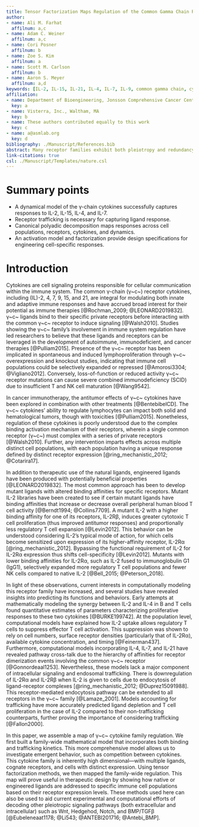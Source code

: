 ```yaml
---
title: Tensor Factorization Maps Regulation of the Common Gamma Chain Receptors
author:
- name: Ali M. Farhat
  affilnum: a,c
- name: Adam C. Weiner
  affilnum: a,c
- name: Cori Posner
  affilnum: b
- name: Zoe S. Kim
  affilnum: a
- name: Scott M. Carlson
  affilnum: b
- name: Aaron S. Meyer
  affilnum: a,d
keywords: [IL-2, IL-15, IL-21, IL-4, IL-7, IL-9, common gamma chain, cytokines, receptors, immunology, T cells, NK cells]
affiliation:
- name: Department of Bioengineering, Jonsson Comprehensive Cancer Center, Eli and Edythe Broad Center of Regenerative Medicine and Stem Cell Research; University of California, Los Angeles
  key: a
- name: Visterra, Inc., Waltham, MA
  key: b
- name: These authors contributed equally to this work
  key: c
- name: a@asmlab.org
  key: d
bibliography: ./Manuscript/References.bib
abstract: Many receptor families exhibit both pleiotropy and redundancy in their regulation, with multiple ligands, receptors, and responding cell populations. The multivariate nature of these systems confounds intuition about therapeutic manipulation. The common γ-chain cytokine receptor dimerizes with complexes of the cytokines interleukin (IL)-2, IL-4, IL-7, IL-9, IL-15, and IL-21 and their corresponding "private" receptors. These γ-chain cytokines have accrued broad interest as potential immune therapies because they potently modulate immune cell population types. Here, we build a binding-reaction model for the ligand-receptor interactions of common γ-chain cytokines enabling quantitative predictions of response. Using this model, we employ tensor factorization to map regulation across the family. This model accurately predicted ligand response across a wide panel of cell types under diverse experimental designs. Further, we were able to quantify mutant ligand interactions across these cells and analyze their behavior. These results map the emergent behavior of the common γ-chain cytokines, and demonstrate an approach to generating interpretable guidelines to manipulate complex receptor families.
link-citations: true
csl: ./Manuscript/Templates/nature.csl
---
```


# Summary points

- A dynamical model of the γ-chain cytokines successfully captures responses to IL-2, IL-15, IL-4, and IL-7.
- Receptor trafficking is necessary for capturing ligand response. 
- Canonical polyadic decomposition maps responses across cell populations, receptors, cytokines, and dynamics.
- An activation model and factorization provide design specifications for engineering cell-specific responses.

# Introduction

<!-- Introduce the common gc family and its importance regulating the immune system.-->

Cytokines are cell signaling proteins responsible for cellular communication within the immune system. The common γ-chain (γ~c~) receptor cytokines, including (IL)-2, 4, 7, 9, 15, and 21, are integral for modulating both innate and adaptive immune responses and have accrued broad interest for their potential as immune therapies [@Rochman_2009; @LEONARD2019832]. γ~c~ ligands bind to their specific private receptors before interacting with the common γ~c~ receptor to induce signaling [@Walsh2010]. Studies showing the γ~c~ family’s involvement in immune system regulation have led researchers to believe that these ligands and receptors can be leveraged in the development of autoimmune, immunodeficient, and cancer therapies [@Pulliam2015]. Presence of the γ~c~ receptor has been implicated in spontaneous and induced lymphoproliferation through γ~c~ overexpression and knockout studies, indicating that immune cell populations could be selectively expanded or repressed [@Amorosi3304; @Vigliano2012]. Conversely, loss-of-function or reduced activity γ~c~ receptor mutations can cause severe combined immunodeficiency (SCID) due to insufficient T and NK cell maturation [@Wang9542].

<!--Complex gc receptor family with effects across many cell populations.-->

In cancer immunotherapy, the antitumor effects of γ~c~ cytokines have been explored in combination with other treatments [@BentebibelCD].  The γ~c~ cytokines’ ability to regulate lymphocytes can impact both solid and hematological tumors, though with toxicities [@Pulliam2015]. Nonetheless, regulation of these cytokines is poorly understood due to the complex binding activation mechanism of their receptors, wherein a single common receptor (γ~c~) must complex with a series of private receptors [@Walsh2010]. Further, any intervention imparts effects across multiple distinct cell populations, with each population having a unique response defined by distinct receptor expression [@ring_mechanistic_2012; @Cotarira17].

<!--Efforts in producing mutant ligands to induce specific responses.-->

In addition to therapeutic use of the natural ligands, engineered ligands have been produced with potentially beneficial properties [@LEONARD2019832]. The most common approach has been to develop mutant ligands with altered binding affinities for specific receptors. Mutant IL-2 libraries have been created to see if certain mutant ligands have binding affinities that increase or decrease overall peripheral human blood T cell activity [@Berndt1994; @Collins7709]. A mutant IL-2 with a higher binding affinity for one of its receptors, IL-2Rβ, induces greater cytotoxic T cell proliferation (thus improved antitumor responses) and proportionally less regulatory T cell expansion [@Levin2012]. This behavior can be understood considering IL-2’s typical mode of action, for which cells become sensitized upon expression of its higher-affinity receptor, IL-2Rα [@ring_mechanistic_2012]. Bypassing the functional requirement of IL-2 for IL-2Rα expression thus shifts cell-specificity [@Levin2012]. Mutants with lower binding affinities for IL-2Rα, such as IL-2 fused to immunoglobulin G1 (IgG1), selectively expanded more regulatory T cell populations and fewer NK cells compared to native IL-2 [@Bell_2015; @Peterson_2018].

<!--How previous computational models for this family performed.-->

In light of these observations, current interests in computationally modeling this receptor family have increased, and several studies have revealed insights into predicting its functions and behaviors. Early attempts at mathematically modeling the synergy between IL-2 and IL-4 in B and T cells found quantitative estimates of parameters characterizing proliferative responses to these two cytokines [@BURKE199742]. At the population level, computational models have explained how IL-2 uptake allows regulatory T cells to suppress effector T cell activation. This suppression was shown to rely on cell numbers, surface receptor densities (particularly that of IL-2Rα), available cytokine concentration, and timing [@Feinerman437]. Furthermore, computational models incorporating IL-4, IL-7, and IL-21 have revealed pathway cross-talk due to the hierarchy of affinities for receptor dimerization events involving the common γ~c~ receptor [@Gonnordeaal1253]. Nevertheless, these models lack a major component of intracellular signaling and endosomal trafficking. There is downregulation of IL-2Rα and IL-2Rβ when IL-2 is given to cells due to endocytosis of ligand-receptor complexes [@ring_mechanistic_2012; @Duprez15091988]. This receptor-mediated endocytosis pathway can be extended to all receptors in the γ~c~ family [@Lamaze_2001]. Models accounting for trafficking have more accurately predicted ligand depletion and T cell proliferation in the case of IL-2 compared to their non-trafficking counterparts, further proving the importance of considering trafficking [@Fallon2000].

<!--Transition to our paper.-->

In this paper, we assemble a map of γ~c~ cytokine family regulation. We first built a family-wide mathematical model that incorporates both binding and trafficking kinetics. This more comprehensive model allows us to investigate emergent behavior, such as competition between cytokines. This cytokine family is inherently high dimensional—with multiple ligands, cognate receptors, and cells with distinct expression. Using tensor factorization methods, we then mapped the family-wide regulation. This map will prove useful in therapeutic design by showing how native or engineered ligands are addressed to specific immune cell populations based on their receptor expression levels. These methods used here can also be used to aid current experimental and computational efforts of decoding other pleiotropic signaling pathways (both extracellular and intracellular) such as Wnt, Hedgehod, Notch, and BMP/TGFβ [@Eubeleneaat1178; @Li543; @ANTEBI201716; @Antebi_BMP].
